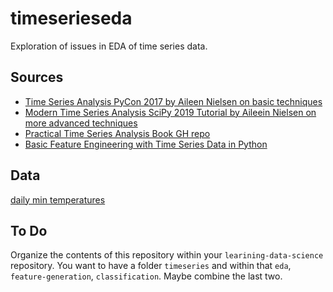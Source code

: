 # timeserieseda

Exploration of issues in EDA of time series data.

## Sources

* [Time Series Analysis PyCon 2017 by Aileen Nielsen on basic techniques](https://www.youtube.com/watch?v=zmfe2RaX-14)
* [Modern Time Series Analysis SciPy 2019 Tutorial by Aileein Nielsen on more advanced techniques](https://www.youtube.com/watch?v=v5ijNXvlC5A)
* [Practical Time Series Analysis Book GH
  repo](https://github.com/PracticalTimeSeriesAnalysis/BookRepo)
* [Basic Feature Engineering with Time Series Data in
  Python](https://machinelearningmastery.com/basic-feature-engineering-time-series-data-python/)
  
## Data

[daily min temperatures](https://raw.githubusercontent.com/jbrownlee/Datasets/master/daily-min-temperatures.csv)

## To Do

Organize the contents of this repository within your `learining-data-science`
repository. You want to have a folder `timeseries` and within that `eda`,
`feature-generation`, `classification`. Maybe combine the last two.